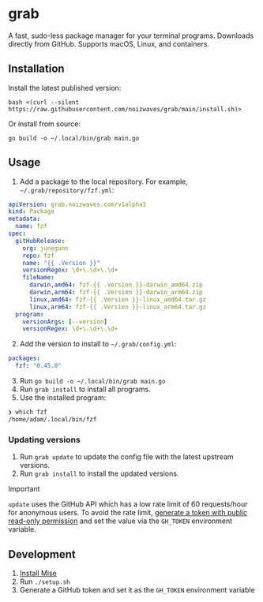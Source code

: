# grab

A fast, sudo-less package manager for your terminal programs. Downloads directly from GitHub. Supports macOS, Linux, and containers.

## Installation

Install the latest published version:
```
bash <(curl --silent https://raw.githubusercontent.com/noizwaves/grab/main/install.sh)>
```

Or install from source:
```
go build -o ~/.local/bin/grab main.go
```

## Usage

1. Add a package to the local repository. For example, `~/.grab/repository/fzf.yml`:
```yaml
apiVersion: grab.noizwaves.com/v1alpha1
kind: Package
metadata:
  name: fzf
spec:
  gitHubRelease:
    org: junegunn
    repo: fzf
    name: "{{ .Version }}"
    versionRegex: \d+\.\d+\.\d+
    fileName:
      darwin,amd64: fzf-{{ .Version }}-darwin_amd64.zip
      darwin,arm64: fzf-{{ .Version }}-darwin_arm64.zip
      linux,amd64: fzf-{{ .Version }}-linux_amd64.tar.gz
      linux,arm64: fzf-{{ .Version }}-linux_arm64.tar.gz
  program:
    versionArgs: [--version]
    versionRegex: \d+\.\d+\.\d+
```

2. Add the version to install to `~/.grab/config.yml`:
```yaml
packages:
  fzf: "0.45.0"
```

3. Run `go build -o ~/.local/bin/grab main.go`
4. Run `grab install` to install all programs.
5. Use the installed program:
```sh
❯ which fzf
/home/adam/.local/bin/fzf
```

### Updating versions

1. Run `grab update` to update the config file with the latest upstream versions.
1. Run `grab install` to install the updated versions.

> [!IMPORTANT]
> `update` uses the GitHub API which has a low rate limit of 60 requests/hour for anonymous users. To avoid the rate limit, [generate a token with public read-only permission](https://docs.github.com/en/authentication/keeping-your-account-and-data-secure/managing-your-personal-access-tokens#creating-a-fine-grained-personal-access-token) and set the value via the `GH_TOKEN` environment variable.

## Development

1.  [Install Mise](https://mise.jdx.dev/installing-mise.html)
1.  Run `./setup.sh`
1.  Generate a GitHub token and set it as the `GH_TOKEN` environment variable
